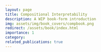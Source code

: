 ```yaml
---
layout: page
title: Compositional Interpretability
description: A WIP book-form introduction
img: assets/img/book_covers/compbook.png
redirect: /assets/book/index.html
importance: 1
category:
related_publications: true
---
```

